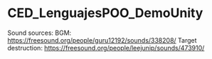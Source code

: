 # CED_LenguajesPOO_DemoUnity

Sound sources:
BGM: https://freesound.org/people/guru12192/sounds/338208/
Target destruction: https://freesound.org/people/leejunip/sounds/473910/

 
